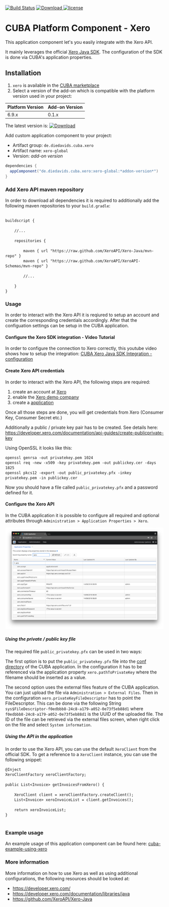 [![Build Status](https://travis-ci.org/mariodavid/cuba-component-xero.svg?branch=master)](https://travis-ci.org/mariodavid/cuba-component-xero)
[ ![Download](https://api.bintray.com/packages/mariodavid/cuba-components/cuba-component-xero/images/download.svg) ](https://bintray.com/mariodavid/cuba-components/cuba-component-xero/_latestVersion)
[![license](https://img.shields.io/badge/license-Apache%20License%202.0-blue.svg?style=flat)](http://www.apache.org/licenses/LICENSE-2.0)

# CUBA Platform Component - Xero

This application component let's you easily integrate with the Xero API.

It mainly leverages the official [Xero Java SDK](https://github.com/XeroAPI/Xero-Java). The configuration of the SDK is done via CUBA's application properties.


## Installation

1. `xero` is available in the [CUBA marketplace](https://www.cuba-platform.com/marketplace)
2. Select a version of the add-on which is compatible with the platform version used in your project:

| Platform Version | Add-on Version |
| ---------------- | -------------- |
| 6.9.x            | 0.1.x          |


The latest version is: [ ![Download](https://api.bintray.com/packages/mariodavid/cuba-components/cuba-component-xero/images/download.svg) ](https://bintray.com/mariodavid/cuba-components/cuba-component-xero/_latestVersion)

Add custom application component to your project:

* Artifact group: `de.diedavids.cuba.xero`
* Artifact name: `xero-global`
* Version: *add-on version*

```groovy
dependencies {
  appComponent("de.diedavids.cuba.xero:xero-global:*addon-version*")
}
```

### Add Xero API maven repository

In order to download all dependencies it is required to additionally add the following maven repositories to your `build.gradle`:

```

buildscript {
    
    //...
    
    repositories {

        maven { url "https://raw.github.com/XeroAPI/Xero-Java/mvn-repo" }
        maven { url "https://raw.github.com/XeroAPI/XeroAPI-Schemas/mvn-repo" }

        //...
        
    }
}
```

### Usage

In order to interact with the Xero API it is reqiured to setup an account and create the corresponding credentials
accordingly. After that the configuation settings can be setup in the CUBA application.


#### Configure the Xero SDK integration - Video Tutorial
In order to configure the connection to Xero correctly, this youtube video shows how to setup the integration: [CUBA Xero Java SDK Integration - configuration](https://youtu.be/A5HZM-wlOJA)

#### Create Xero API credentials

In order to interact with the Xero API, the following steps are required:

1. create an account at [Xero](https://www.xero.com/signup/api/)
2. enable the [Xero demo company](https://developer.xero.com/documentation/getting-started/development-accounts/)
3. create a [application](https://api.xero.com/Application)

Once all those steps are done, you will get credentials from Xero (Consumer Key, Consumer Secret etc.)

Additionally a public / private key pair has to be created. See details here:
https://developer.xero.com/documentation/api-guides/create-publicprivate-key

Using OpenSSL it looks like this:
```
openssl genrsa -out privatekey.pem 1024
openssl req -new -x509 -key privatekey.pem -out publickey.cer -days 1825
openssl pkcs12 -export -out public_privatekey.pfx -inkey privatekey.pem -in publickey.cer
```

Now you should have a file called `public_privatekey.pfx` and a password defined for it.


#### Configure the Xero API

In the CUBA application it is possible to configure all required and optional attributes through `Administration > Application Properties > Xero`.
 
![Xero configuration](https://github.com/mariodavid/cuba-component-xero/blob/master/img/1-xero-configuration.png)

##### Using the private / public key file

The required file `public_privatekey.pfx` can be used in two ways:

The first option is to put the `public_privatekey.pfx` file into the [conf directory](https://doc.cuba-platform.com/manual-6.9/conf_dir.html) of the CUBA application.
In the configuration it has to be referenced via the application property `xero.pathToPrivateKey` where the filename
should be inserted as a value.

The second option uses the external files feature of the CUBA application. You can just upload the file via `Administration > External Files`.
Then in the configuration `xero.privateKeyFileDescriptor` has to point the FileDescriptor. This can be done
via the following String `sys$FileDescriptor-f0edbbb8-24c8-a179-a052-0e73f5eb88d1` where `f0edbbb8-24c8-a179-a052-0e73f5eb88d1` is the UUID of the uploaded file.
The ID of the file can be retrieved via the external files screen, when right click on the file and select `System information`.



##### Using the API in the application

In order to use the Xero API, you can use the default `XeroClient` from the official SDK.
To get a reference to a `XeroClient` instance, you can use the following snippet:

```
@Inject
XeroClientFactory xeroClientFactory;

public List<Invoice> getInvoicesFromXero() {

    XeroClient client = xeroClientFactory.createClient();
    List<Invoice> xeroInvoiceList = client.getInvoices();

    return xeroInvoiceList;
}


```


### Example usage

An example usage of this application component can be found here: [cuba-example-using-xero](https://github.com/mariodavid/cuba-example-using-xero)


### More information

More information on how to use Xero as well as using additional configurations, the following resources should be looked at:

* https://developer.xero.com/
* https://developer.xero.com/documentation/libraries/java
* https://github.com/XeroAPI/Xero-Java


